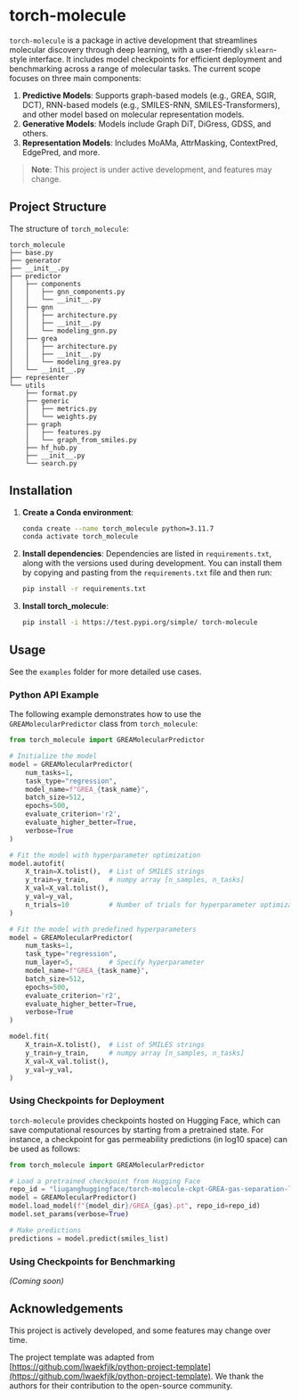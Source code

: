 # torch-molecule

`torch-molecule` is a package in active development that streamlines molecular discovery through deep learning, with a user-friendly `sklearn`-style interface. It includes model checkpoints for efficient deployment and benchmarking across a range of molecular tasks. The current scope focuses on three main components:

1. **Predictive Models**: Supports graph-based models (e.g., GREA, SGIR, DCT), RNN-based models (e.g., SMILES-RNN, SMILES-Transformers), and other model based on molecular representation models.
2. **Generative Models**: Models include Graph DiT, DiGress, GDSS, and others.
3. **Representation Models**: Includes MoAMa, AttrMasking, ContextPred, EdgePred, and more.

> **Note**: This project is under active development, and features may change.

## Project Structure

The structure of `torch_molecule`:

```
torch_molecule
├── base.py
├── generator
├── __init__.py
├── predictor
│   ├── components
│   │   ├── gnn_components.py
│   │   └── __init__.py
│   ├── gnn
│   │   ├── architecture.py
│   │   ├── __init__.py
│   │   └── modeling_gnn.py
│   ├── grea
│   │   ├── architecture.py
│   │   ├── __init__.py
│   │   └── modeling_grea.py
│   └── __init__.py
├── representer
└── utils
    ├── format.py
    ├── generic
    │   ├── metrics.py
    │   └── weights.py
    ├── graph
    │   ├── features.py
    │   └── graph_from_smiles.py
    ├── hf_hub.py
    ├── __init__.py
    └── search.py
```

## Installation

1. **Create a Conda environment**:

   ```bash
   conda create --name torch_molecule python=3.11.7
   conda activate torch_molecule
   ```

2. **Install dependencies**: Dependencies are listed in `requirements.txt`, along with the versions used during development. You can install them by copying and pasting from the `requirements.txt` file and then run:

   ```bash
   pip install -r requirements.txt
   ```

3. **Install torch_molecule**:

   ```bash
   pip install -i https://test.pypi.org/simple/ torch-molecule
   ```

## Usage

See the `examples` folder for more detailed use cases.

### Python API Example

The following example demonstrates how to use the `GREAMolecularPredictor` class from `torch_molecule`:

```python
from torch_molecule import GREAMolecularPredictor

# Initialize the model
model = GREAMolecularPredictor(
    num_tasks=1,
    task_type="regression",
    model_name=f"GREA_{task_name}",
    batch_size=512,
    epochs=500,
    evaluate_criterion='r2',
    evaluate_higher_better=True,
    verbose=True
)

# Fit the model with hyperparameter optimization
model.autofit(
    X_train=X.tolist(),  # List of SMILES strings
    y_train=y_train,     # numpy array [n_samples, n_tasks]
    X_val=X_val.tolist(),
    y_val=y_val,
    n_trials=10          # Number of trials for hyperparameter optimization
)

# Fit the model with predefined hyperparameters
model = GREAMolecularPredictor(
    num_tasks=1,
    task_type="regression",
    num_layer=5,         # Specify hyperparameter
    model_name=f"GREA_{task_name}",
    batch_size=512,
    epochs=500,
    evaluate_criterion='r2',
    evaluate_higher_better=True,
    verbose=True
)

model.fit(
    X_train=X.tolist(),  # List of SMILES strings
    y_train=y_train,     # numpy array [n_samples, n_tasks]
    X_val=X_val.tolist(),
    y_val=y_val,
)
```

### Using Checkpoints for Deployment

`torch-molecule` provides checkpoints hosted on Hugging Face, which can save computational resources by starting from a pretrained state. For instance, a checkpoint for gas permeability predictions (in log10 space) can be used as follows:

```python
from torch_molecule import GREAMolecularPredictor

# Load a pretrained checkpoint from Hugging Face
repo_id = "liuganghuggingface/torch-molecule-ckpt-GREA-gas-separation-logscale"
model = GREAMolecularPredictor()
model.load_model(f"{model_dir}/GREA_{gas}.pt", repo_id=repo_id)
model.set_params(verbose=True)

# Make predictions
predictions = model.predict(smiles_list)
```

### Using Checkpoints for Benchmarking

_(Coming soon)_

## Acknowledgements

This project is actively developed, and some features may change over time.

The project template was adapted from [https://github.com/lwaekfjlk/python-project-template](https://github.com/lwaekfjlk/python-project-template). We thank the authors for their contribution to the open-source community.
